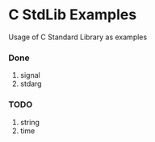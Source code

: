# C StdLib Examples

Usage of C Standard Library as examples

### Done

1. signal
2. stdarg

### TODO

1. string
2. time
